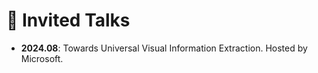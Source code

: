 # 💬 Invited Talks
- **2024.08**: Towards Universal Visual Information Extraction. Hosted by Microsoft.